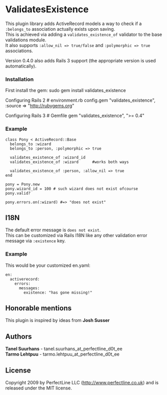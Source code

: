 # ValidatesExistence

This plugin library adds ActiveRecord models a way to check if a `:belongs_to` association actually exists upon saving.  
This is achieved via adding a `validates_existence_of` validator to the base validations module.  
It also supports `:allow_nil => true/false` and `:polymorphic => true` associations.

Version 0.4.0 also adds Rails 3 support  (the appropriate version is used automatically).

### Installation
First install the gem:
    sudo gem install validates_existence

Configuring Rails 2
    # environment.rb
    config.gem "validates_existence", :source => "http://rubygems.org"

Configuring Rails 3
    # Gemfile
    gem "validates_existence", ">= 0.4"

### Example
    class Pony < ActiveRecord::Base
      belongs_to :wizard
      belongs_to :person, :polymorphic => true

      validates_existence_of :wizard_id
      validates_existence_of :wizard      #works both ways

      validates_existence_of :person, :allow_nil => true
    end

    pony = Pony.new
    pony.wizard_id = 100 # such wizard does not exist ofcourse
    pony.valid?

    pony.errors.on(:wizard) #=> "does not exist"
    
## I18N

The default error message is `does not exist`.  
This can be customized via Rails I18N like any other validation error message via `:existence` key.


### Example

This would be your customized en.yaml:

    en:
      activerecord:
        errors:
          messages:
            existence: "has gone missing!"

## Honorable mentions
This plugin is inspired by ideas from **Josh Susser**

## Authors
**Tanel Suurhans** - tanel.suurhans_at_perfectline_d0t_ee  
**Tarmo Lehtpuu** - tarmo.lehtpuu_at_perfectline_d0t_ee

## License
Copyright 2009 by PerfectLine LLC (<http://www.perfectline.co.uk>) and is released under the MIT license.